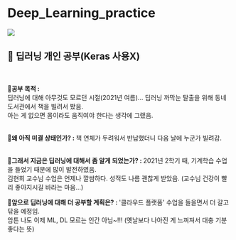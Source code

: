# Deep_Learning_practice
<img src="https://img.shields.io/badge/Python-3766AB?style=flat-square&logo=Python&logoColor=white"/></a> 
<h2><strong>📗 딥러닝 개인 공부(Keras 사용X)</strong></h2>
</br>

🔸<strong>공부 목적 : </strong>  
딥러닝에 대해 아무것도 모르던 시절(2021년 여름)...
딥러닝 까막눈 탈출을 위해 동네 도서관에서 책을 빌려서 봤음.   
아는 게 없으면 몸이라도 움직여야 한다는 생각에 그랬음.      
</br>
        
🔸<strong>왜 아직 미결 상태인가? : </strong>
책 연체가 두려워서 반납했더니 다음 날에 누군가 빌려감.      
</br>
     
🔸<strong>그래서 지금은 딥러닝에 대해서 좀 알게 되었는가? : </strong>
2021년 2학기 때, 기계학습 수업을 들었기 때문에 많이 발전하였음.     
김현희 교수님 수업은 언제나 깔쌈하다. 성적도 나름 괜찮게 받았음.
(교수님 건강이 빨리 좋아지시길 바라는 마음...)
</br>
      
🔸<strong>앞으로 딥러닝에 대해 더 공부할 계획은? : </strong>
'클라우드 플랫폼' 수업을 들을면서 더 갈고 닦을 예정임.     
암튼 나도 이제 ML, DL 모르는 인간 아님~!!! (옛날보다 나아진 게 느껴져서 대충 기분 좋다는 뜻)     
